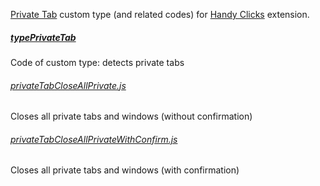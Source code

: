 <a href="https://github.com/Infocatcher/Private_Tab">Private Tab</a> custom type (and related codes) for <a href="https://github.com/Infocatcher/Handy_Clicks">Handy Clicks</a> extension.

##### <a href="typePrivateTab">typePrivateTab</a>
Code of custom type: detects private tabs

###### <a href="privateTabCloseAllPrivate.js">privateTabCloseAllPrivate.js</a>
Closes all private tabs and windows (without confirmation)

###### <a href="privateTabCloseAllPrivateWithConfirm.js">privateTabCloseAllPrivateWithConfirm.js</a>
Closes all private tabs and windows (with confirmation)